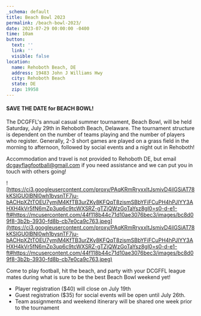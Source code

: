```yaml
---
_schema: default
title: Beach Bowl 2023
permalink: /beach-bowl-2023/
date: 2023-07-29 00:00:00 -0400
time: 10am
button:
  text: ''
  link: ''
  visible: false
location:
  name: Rehoboth Beach, DE
  address: 19483 John J Williams Hwy
  city: Rehoboth Beach
  state: DE
  zip: 19958
---
```

#### SAVE THE DATE for BEACH BOWL!

The DCGFFL's annual casual summer tournament, Beach Bowl, will be held Saturday, July 29th in Rehoboth Beach, Delaware. The tournament structure is dependent on the number of teams playing and the number of players who register. Generally, 2-3 short games are played on a grass field in the morning to afternoon, followed by social events and a night out in Rehoboth!

Accommodation and travel is not provided to Rehoboth DE, but email dcgayflagfootball@gmail.com if you need assistance and we can put you in touch with others going!

![https://ci3.googleusercontent.com/proxy/PAqKRmRryxxItJsmivD4ilGSiAT78kKSIGU0lBNl0wh1bysnTF7ju-bACHpXZtTOEU7ymjM4KfTB3urZKy8KFQqT8zismSBbYFiFCuPH4hPJlYY3AHXH4kVr5fN6mZp3up6c9tcWXSRZ-gTZjQWzGoTaYsz8gl0=s0-d-e1-ft#https://mcusercontent.com/44f118b44c71d10ae3076bec3/images/bc8d09f8-3b2b-3930-fd8b-cb7e0ca9c763.jpeg](https://ci3.googleusercontent.com/proxy/PAqKRmRryxxItJsmivD4ilGSiAT78kKSIGU0lBNl0wh1bysnTF7ju-bACHpXZtTOEU7ymjM4KfTB3urZKy8KFQqT8zismSBbYFiFCuPH4hPJlYY3AHXH4kVr5fN6mZp3up6c9tcWXSRZ-gTZjQWzGoTaYsz8gl0=s0-d-e1-ft#https://mcusercontent.com/44f118b44c71d10ae3076bec3/images/bc8d09f8-3b2b-3930-fd8b-cb7e0ca9c763.jpeg)

Come to play football, hit the beach, and party with your DCGFFL league mates during what is sure to be the best Beach Bowl weekend yet!

* Player registration ($40) will close on July 19th
* Guest registration ($35) for social events will be open until July 26th.&nbsp;
* Team assignments and weekend itinerary will be shared one week prior to the tournament